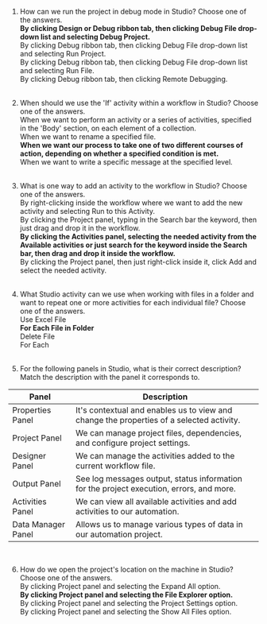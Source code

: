 1. How can we run the project in debug mode in Studio? Choose one of the answers. <br>
**By clicking Design or Debug ribbon tab, then clicking Debug File drop-down list and selecting Debug Project.** <br> 
By clicking Debug ribbon tab, then clicking Debug File drop-down list and selecting Run Project. <br>
By clicking Debug ribbon tab, then clicking Debug File drop-down list and selecting Run File. <br>
By clicking Debug ribbon tab, then clicking Remote Debugging. <br><br>


2. When should we use the 'If' activity within a workflow in Studio? Choose one of the answers. <br>
When we want to perform an activity or a series of activities, specified in the 'Body' section, on each element of a collection. <br>
When we want to rename a specified file. <br>
**When we want our process to take one of two different courses of action, depending on whether a specified condition is met. <br>**
When we want to write a specific message at the specified level.<br><br>


3. What is one way to add an activity to the workflow in Studio? Choose one of the answers. <br>
By right-clicking inside the workflow where we want to add the new activity and selecting Run to this Activity. <br>
By clicking the Project panel, typing in the Search bar the keyword, then just drag and drop it in the workflow. <br>
**By clicking the Activities panel, selecting the needed activity from the Available activities or just search for the keyword inside the Search bar, then drag and drop it inside the workflow. <br>**
By clicking the Project panel, then just right-click inside it, click Add and select the needed activity.<br><br>


4. What Studio activity can we use when working with files in a folder and want to repeat one or more activities for each individual file? Choose one of the answers. <br>
Use Excel File <br>
**For Each File in Folder <br>**
Delete File <br>
For Each <br><br>


5. For the following panels in Studio, what is their correct description? Match the description with the panel it corresponds to. <br>

| Panel                | Description                                                                                        |
|----------------------|----------------------------------------------------------------------------------------------------|
| Properties Panel     | It's contextual and enables us to view and change the properties of a selected activity.           |
| Project Panel        | We can manage project files, dependencies, and configure project settings.                         |
| Designer Panel       | We can manage the activities added to the current workflow file.                                   |
| Output Panel         | See log messages output, status information for the project execution, errors, and more.           |
| Activities Panel     | We can view all available activities and add activities to our automation.                         |
| Data Manager Panel   | Allows us to manage various types of data in our automation project.                               |
<br>

6. How do we open the project's location on the machine in Studio? Choose one of the answers. <br>
By clicking Project panel and selecting the Expand All option. <br>
**By clicking Project panel and selecting the File Explorer option.** <br>
By clicking Project panel and selecting the Project Settings option. <br>
By clicking Project panel and selecting the Show All Files option. 
